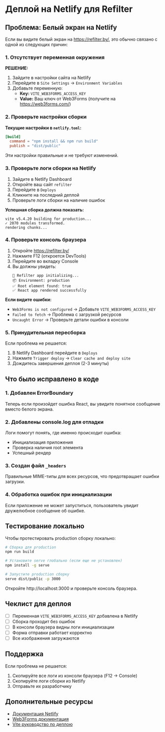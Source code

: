 # Деплой на Netlify для Refilter

## Проблема: Белый экран на Netlify

Если вы видите белый экран на https://refilter.by/, это обычно связано с одной из следующих причин:

### 1. Отсутствует переменная окружения

**РЕШЕНИЕ:**

1. Зайдите в настройки сайта на Netlify
2. Перейдите в `Site Settings` → `Environment Variables`
3. Добавьте переменную:
   - **Key:** `VITE_WEB3FORMS_ACCESS_KEY`
   - **Value:** Ваш ключ от Web3Forms (получите на https://web3forms.com/)

### 2. Проверьте настройки сборки

**Текущие настройки в `netlify.toml`:**
```toml
[build]
  command = "npm install && npm run build"
  publish = "dist/public"
```

Эти настройки правильные и не требуют изменений.

### 3. Проверьте логи сборки на Netlify

1. Зайдите в Netlify Dashboard
2. Откройте ваш сайт `refilter`
3. Перейдите в `Deploys`
4. Кликните на последний деплой
5. Проверьте логи сборки на наличие ошибок

**Успешная сборка должна показать:**
```
vite v5.4.20 building for production...
✓ 2070 modules transformed.
rendering chunks...
```

### 4. Проверьте консоль браузера

1. Откройте https://refilter.by/
2. Нажмите F12 (откроется DevTools)
3. Перейдите во вкладку Console
4. Вы должны увидеть:
   ```
   🚀 Refilter app initializing...
   📦 Environment: production
   ✅ Root element found: true
   ✅ React app rendered successfully
   ```

**Если видите ошибки:**
- `Web3Forms is not configured` → Добавьте `VITE_WEB3FORMS_ACCESS_KEY`
- `Failed to fetch` → Проблема с загрузкой ресурсов
- `Uncaught Error` → Проверьте детали ошибки в консоли

### 5. Принудительная пересборка

Если проблема не решается:

1. В Netlify Dashboard перейдите в `Deploys`
2. Нажмите `Trigger deploy` → `Clear cache and deploy site`
3. Дождитесь завершения деплоя (2-3 минуты)

## Что было исправлено в коде

### 1. Добавлен ErrorBoundary
Теперь если произойдет ошибка React, вы увидите понятное сообщение вместо белого экрана.

### 2. Добавлены console.log для отладки
Логи помогут понять, где именно происходит ошибка:
- Инициализация приложения
- Проверка наличия root элемента
- Успешный рендер

### 3. Создан файл `_headers`
Правильные MIME-типы для всех ресурсов, что предотвращает ошибки загрузки.

### 4. Обработка ошибок при инициализации
Если приложение не может запуститься, пользователь увидит дружелюбное сообщение об ошибке.

## Тестирование локально

Чтобы протестировать production сборку локально:

```bash
# Сборка для production
npm run build

# Установите serve глобально (если еще не установлен)
npm install -g serve

# Запустите production сборку
serve dist/public -p 3000
```

Откройте http://localhost:3000 и проверьте консоль браузера.

## Чеклист для деплоя

- [ ] Переменная `VITE_WEB3FORMS_ACCESS_KEY` добавлена в Netlify
- [ ] Сборка проходит без ошибок
- [ ] В консоли браузера видны логи инициализации
- [ ] Форма отправки работает корректно
- [ ] Все изображения загружаются

## Поддержка

Если проблема не решается:

1. Скопируйте все логи из консоли браузера (F12 → Console)
2. Скопируйте логи сборки из Netlify
3. Отправьте их разработчику

## Дополнительные ресурсы

- [Документация Netlify](https://docs.netlify.com/)
- [Web3Forms документация](https://docs.web3forms.com/)
- [Vite руководство по деплою](https://vitejs.dev/guide/static-deploy.html#netlify)
